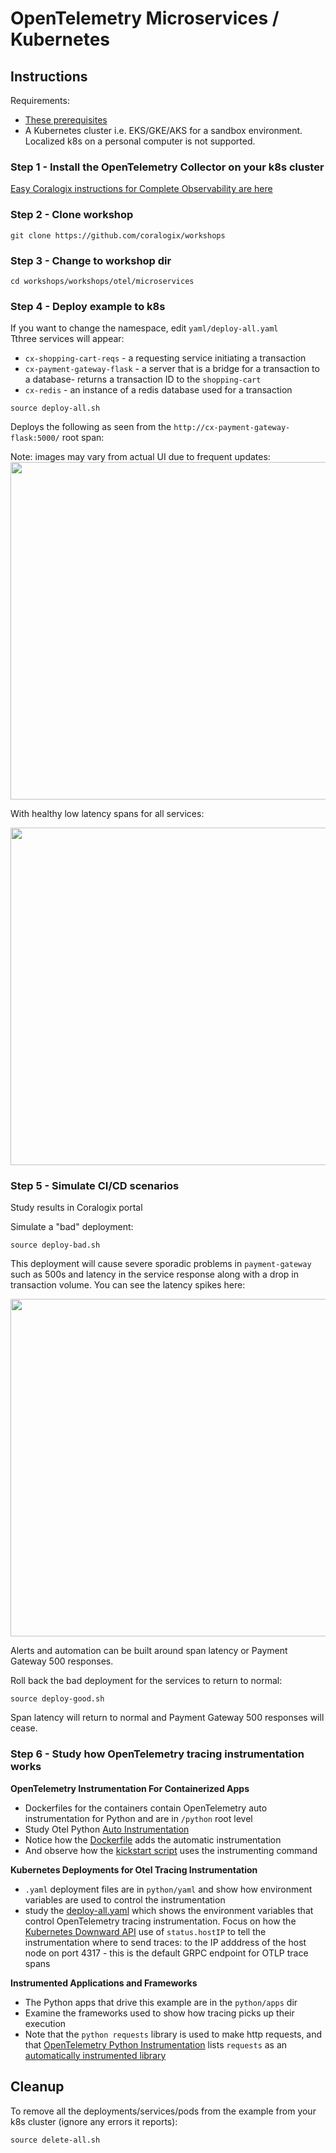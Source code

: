 # OpenTelemetry Microservices / Kubernetes

## Instructions

Requirements:  
- [These prerequisites](https://coralogix.github.io/workshops/prereqs/)  
- A Kubernetes cluster i.e. EKS/GKE/AKS for a sandbox environment. Localized k8s on a personal computer is not supported.  

### Step 1 - Install the OpenTelemetry Collector on your k8s cluster  
   
[Easy Coralogix instructions for Complete Observability are here](https://coralogix.com/docs/otel-collector-for-k8s/)  

### Step 2 - Clone workshop
```
git clone https://github.com/coralogix/workshops
```

### Step 3 - Change to workshop dir
```
cd workshops/workshops/otel/microservices
```

### Step 4 - Deploy example to k8s
If you want to change the namespace, edit `yaml/deploy-all.yaml`  
Tthree services will appear:  

- `cx-shopping-cart-reqs` - a requesting service initiating a transaction  
- `cx-payment-gateway-flask` - a server that is a bridge for a transaction to a database- returns a transaction ID to the `shopping-cart`  
- `cx-redis` - an instance of a redis database used for a transaction

```
source deploy-all.sh
```

Deploys the following as seen from the `http://cx-payment-gateway-flask:5000/` root span:  
  
Note: images may vary from actual UI due to frequent updates:  
<img src="https://coralogix.github.io/workshops/images/microservices-workshop/01.png" width=540>     
<!-- ![Microservices Workshop](../../images/microservices-workshop/01.png) -->
With healthy low latency spans for all services:  
  
<img src="https://coralogix.github.io/workshops/images/microservices-workshop/03.png" width=540>  

### Step 5 - Simulate CI/CD scenarios
Study results in Coralogix portal

Simulate a "bad" deployment:  
```
source deploy-bad.sh
```

This deployment will cause severe sporadic problems in `payment-gateway` such as 500s and latency in the service response along with a drop in transaction volume. You can see the latency spikes here:    

<img src="https://coralogix.github.io/workshops/images/microservices-workshop/04.png" width=540>   

Alerts and automation can be built around span latency or Payment Gateway 500 responses.  

Roll back the bad deployment for the services to return to normal:  
```
source deploy-good.sh
```  

Span latency will return to normal and Payment Gateway 500 responses will cease.  

### Step 6 - Study how OpenTelemetry tracing instrumentation works  
   
**OpenTelemetry Instrumentation For Containerized Apps**  
- Dockerfiles for the containers contain OpenTelemetry auto instrumentation for Python and are in `/python` root level  
- Study Otel Python [Auto Instrumentation](https://opentelemetry.io/docs/instrumentation/python/automatic/)
- Notice how the [Dockerfile](https://github.com/coralogix/workshops/blob/master/workshops/otel/microservices-demo/python/dockerfile-microsvcsdemo) adds the automatic instrumentation  
- And observe how the [kickstart script](https://github.com/coralogix/workshops/blob/master/workshops/otel/microservices-demo/python/k8s/start-reqs-envurl-otel.sh) uses the instrumenting command  

**Kubernetes Deployments for Otel Tracing Instrumentation**    
- `.yaml` deployment files are in `python/yaml` and show how environment variables are used to control the instrumentation
- study the [deploy-all.yaml]((https://github.com/coralogix/workshops/tree/master/workshops/otel/microservices/yaml)) which shows the environment variables that control OpenTelemetry tracing instrumentation. Focus on how the [Kubernetes Downward API](https://kubernetes.io/docs/concepts/workloads/pods/downward-api/) use of `status.hostIP` to tell the instrumentation where to send traces: to the IP adddress of the host node on port 4317 - this is the default GRPC endpoint for OTLP trace spans    

**Instrumented Applications and Frameworks**  
- The Python apps that drive this example are in the `python/apps` dir  
- Examine the frameworks used to show how tracing picks up their execution   
- Note that the `python requests` library is used to make http requests, and that [OpenTelemetry Python Instrumentation](https://opentelemetry.io/docs/instrumentation/python/automatic/) lists `requests` as an [automatically instrumented library](https://opentelemetry.io/ecosystem/registry/?language=python&component=instrumentation)  
    
## Cleanup
To remove all the deployments/services/pods from the example from your k8s cluster (ignore any errors it reports):  
```
source delete-all.sh
```